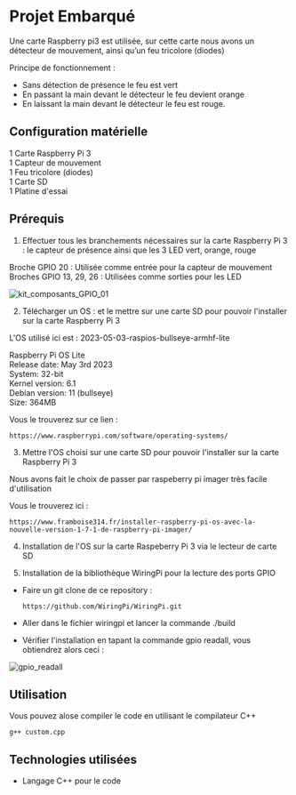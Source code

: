 # Projet Embarqué

Une carte Raspberry pi3 est utilisée, sur cette carte nous avons un détecteur de mouvement, ainsi qu’un feu tricolore (diodes)

Principe de fonctionnement : 
* Sans détection de présence le feu est vert
* En passant la main devant le détecteur le feu devient orange
* En laissant la main devant le détecteur le feu est rouge.

## Configuration matérielle

1 Carte Raspberry Pi 3  
1 Capteur de mouvement  
1 Feu tricolore (diodes)  
1 Carte SD  
1 Platine d'essai  

## Prérequis
1. Effectuer tous les branchements nécessaires sur la carte Raspberry Pi 3 : le capteur de présence ainsi que les 3 LED vert, orange, rouge 

 Broche GPIO 20 : Utilisée comme entrée pour la capteur de mouvement  
 Broches GPIO 13, 29, 26 : Utilisées comme sorties pour les LED 

![kit_composants_GPIO_01](https://github.com/JB77860/projet_embarque/assets/50988564/7df59933-a1eb-46ab-991b-3a7e55154b1a)

2. Télécharger un OS : et le mettre sur une carte SD pour pouvoir l'installer sur la carte Raspberry Pi 3
  
 L'OS utilisé ici est : 2023-05-03-raspios-bullseye-armhf-lite

 Raspberry Pi OS Lite  
 Release date: May 3rd 2023  
 System: 32-bit  
 Kernel version: 6.1  
 Debian version: 11 (bullseye)  
 Size: 364MB  

 Vous le trouverez sur ce lien :  
```
https://www.raspberrypi.com/software/operating-systems/
```

3. Mettre l'OS choisi sur une carte SD pour pouvoir l'installer sur la carte Raspberry Pi 3

 Nous avons fait le choix de passer par raspeberry pi imager très facile d'utilisation

 Vous le trouverez ici :  
```
https://www.framboise314.fr/installer-raspberry-pi-os-avec-la-nouvelle-version-1-7-1-de-raspberry-pi-imager/
```

4. Installation de l'OS sur la carte Raspeberry Pi 3 via le lecteur de carte SD

5. Installation de la bibliothèque WiringPi pour la lecture des ports GPIO

* Faire un git clone de ce repository :
  ```
  https://github.com/WiringPi/WiringPi.git
  ```
* Aller dans le fichier wiringpi et lancer la commande ./build

* Vérifier l'installation en tapant la commande gpio readall, vous obtiendrez alors ceci :   
  
![gpio_readall](https://github.com/JB77860/projet_embarque/assets/50988564/55ef0c64-3eff-4617-ad1f-f8e0d4d90df9)




## Utilisation

Vous pouvez alose compiler le code en utilisant le compilateur C++
```
g++ custom.cpp
```





## Technologies utilisées

* Langage C++ pour le code


